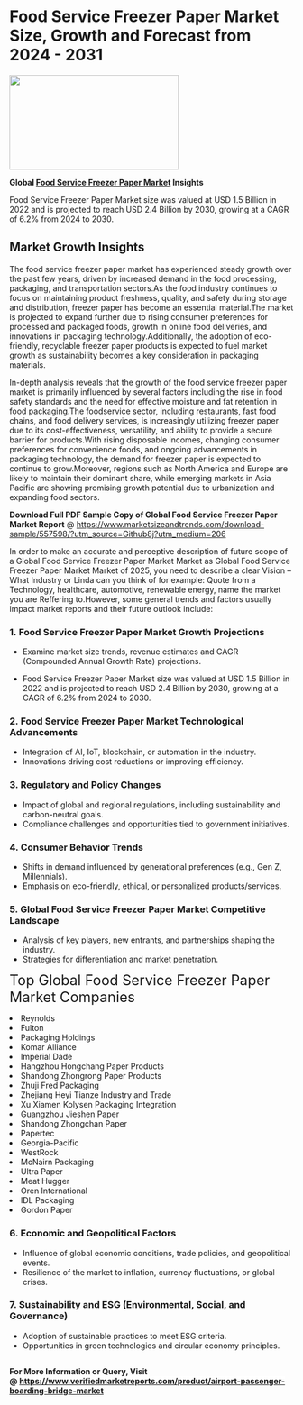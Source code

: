 <H1>Food Service Freezer Paper Market Size, Growth and Forecast from 2024 - 2031</H1><img class="aligncenter size-medium wp-image-584254" src="https://thirdeyenews.in/wp-content/uploads/2024/09/Global-Market-Research-300x168.jpeg" alt="" width="300" height="168" /><p><strong>Global&nbsp;<a href="https://www.marketsizeandtrends.com/download-sample/557598/?utm_source=Github8j?utm_medium=206">Food Service Freezer Paper Market</a> Insights</strong></p><p>Food Service Freezer Paper Market size was valued at USD 1.5 Billion in 2022 and is projected to reach USD 2.4 Billion by 2030, growing at a CAGR of 6.2% from 2024 to 2030.</p><p><h2>Market Growth Insights</h2> <p>The food service freezer paper market has experienced steady growth over the past few years, driven by increased demand in the food processing, packaging, and transportation sectors.As the food industry continues to focus on maintaining product freshness, quality, and safety during storage and distribution, freezer paper has become an essential material.The market is projected to expand further due to rising consumer preferences for processed and packaged foods, growth in online food deliveries, and innovations in packaging technology.Additionally, the adoption of eco-friendly, recyclable freezer paper products is expected to fuel market growth as sustainability becomes a key consideration in packaging materials.</p> <p>In-depth analysis reveals that the growth of the food service freezer paper market is primarily influenced by several factors including the rise in food safety standards and the need for effective moisture and fat retention in food packaging.The foodservice sector, including restaurants, fast food chains, and food delivery services, is increasingly utilizing freezer paper due to its cost-effectiveness, versatility, and ability to provide a secure barrier for products.With rising disposable incomes, changing consumer preferences for convenience foods, and ongoing advancements in packaging technology, the demand for freezer paper is expected to continue to grow.Moreover, regions such as North America and Europe are likely to maintain their dominant share, while emerging markets in Asia Pacific are showing promising growth potential due to urbanization and expanding food sectors.<p><span class=""><strong>Download Full PDF Sample Copy of Global Food Service Freezer Paper Market Report</strong> @ <a href="https://www.marketsizeandtrends.com/download-sample/557598/?utm_source=Github8j?utm_medium=206" target="_blank">https://www.marketsizeandtrends.com/download-sample/557598/?utm_source=Github8j?utm_medium=206</a></span></p><p>In order to make an accurate and perceptive description of future scope of a Global&nbsp;Food Service Freezer Paper Market Market as Global&nbsp;Food Service Freezer Paper Market Market of 2025, you need to describe a clear Vision &ndash; What Industry or Linda can you think of for example: Quote from a Technology, healthcare, automotive, renewable energy, name the market you are Reffering to.However, some general trends and factors usually impact market reports and their future outlook include:</p><h3>1.&nbsp;<strong>Food Service Freezer Paper Market Growth Projections</strong></h3><ul><li>Examine market size trends, revenue estimates and CAGR (Compounded Annual Growth Rate) projections.</li><li><p>Food Service Freezer Paper Market size was valued at USD 1.5 Billion in 2022 and is projected to reach USD 2.4 Billion by 2030, growing at a CAGR of 6.2% from 2024 to 2030.</p></li></ul><h3>2.&nbsp;<strong>Food Service Freezer Paper Market Technological Advancements</strong></h3><ul><li>Integration of AI, IoT, blockchain, or automation in the industry.</li><li>Innovations driving cost reductions or improving efficiency.</li></ul><h3>3.&nbsp;<strong>Regulatory and Policy Changes</strong></h3><ul><li>Impact of global and regional regulations, including sustainability and carbon-neutral goals.</li><li>Compliance challenges and opportunities tied to government initiatives.</li></ul><h3>4.&nbsp;<strong>Consumer Behavior Trends</strong></h3><ul><li>Shifts in demand influenced by generational preferences (e.g., Gen Z, Millennials).</li><li>Emphasis on eco-friendly, ethical, or personalized products/services.</li></ul><h3>5.&nbsp;<strong>Global Food Service Freezer Paper Market Competitive Landscape</strong></h3><ul><li>Analysis of key players, new entrants, and partnerships shaping the industry.</li><li>Strategies for differentiation and market penetration.</li></ul><p data-pm-slice="1 1 []"><span style="color: inherit; font-family: inherit; font-size: 25px;">Top Global Food Service Freezer Paper Market Companies</span></p><div class="" data-test-id=""><p><li>Reynolds</li><li> Fulton</li><li> Packaging Holdings</li><li> Komar Alliance</li><li> Imperial Dade</li><li> Hangzhou Hongchang Paper Products</li><li> Shandong Zhongrong Paper Products</li><li> Zhuji Fred Packaging</li><li> Zhejiang Heyi Tianze Industry and Trade</li><li> Xu Xiamen Kolysen Packaging Integration</li><li> Guangzhou Jieshen Paper</li><li> Shandong Zhongchan Paper</li><li> Papertec</li><li> Georgia-Pacific</li><li> WestRock</li><li> McNairn Packaging</li><li> Ultra Paper</li><li> Meat Hugger</li><li> Oren International</li><li> IDL Packaging</li><li> Gordon Paper</li></p></div><h3>6.&nbsp;<strong>Economic and Geopolitical Factors</strong></h3><ul><li>Influence of global economic conditions, trade policies, and geopolitical events.</li><li>Resilience of the market to inflation, currency fluctuations, or global crises.</li></ul><h3>7.&nbsp;<strong>Sustainability and ESG (Environmental, Social, and Governance)</strong></h3><ul><li>Adoption of sustainable practices to meet ESG criteria.</li><li>Opportunities in green technologies and circular economy principles.</li></ul><h2><strong style="font-size: 14px;">For More Information or Query, Visit @&nbsp;</strong><a style="background-color: #ffffff; font-size: 14px;" href="https://www.marketsizeandtrends.com/report/food-service-freezer-paper-market/" target="_blank">https://www.verifiedmarketreports.com/product/airport-passenger-boarding-bridge-market</a></h2>